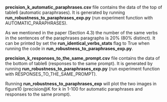 **precision_k_automatic_paraphrases.csv** file contains the data of the top of table6 (automatic paraphrases).
It is generated by running **run_robustness_to_paraphrases_exp.py** (run experiment function with AUTOMATIC_PARAPHRASES). <br/>

As we mentioned in the paper (Section 4.3) the number of the same verbs in the sentences of the paraphrases paragraphs is 
20% (80% distinct). It can be printed by set the **run_identical_verbs_stats** flag to True 
when running the code in **run_robustness_to_paraphrases_exp.py**. <br/>
  
**precision_k_responses_to_the_same_prompt.csv** file contains the data of the bottom of table6 (responses to the same prompt).
It is generated by running **run_robustness_to_paraphrases_exp.py**  (run experiment function with RESPONSES_TO_THE_SAME_PROMPT). <br/>
  
Running **run_robustness_to_paraphrases_exp** will plot the two 
images in figure10 (precision@K for k in 1-100 for automatic paraphrases and responses to the same prompt). 
  